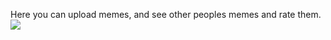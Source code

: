 Here you can upload memes, and see other peoples memes and rate them.
<img src="https://i.ytimg.com/vi/hHbWF1Bvgf4/hq720.jpg">
